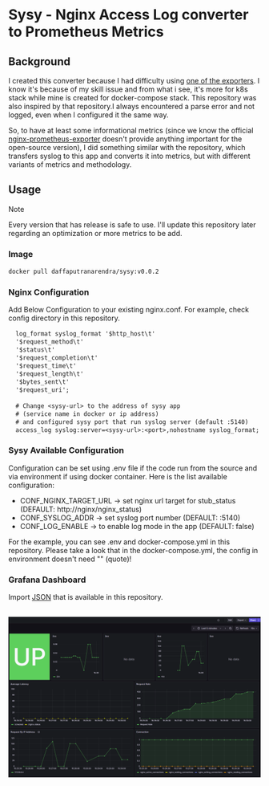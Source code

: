# Sysy - Nginx Access Log converter to Prometheus Metrics

## Background

I created this converter because I had difficulty using [one of the exporters](https://github.com/jkroepke/access-log-exporter). I know it's because of my skill issue and from what i see, it's more for k8s stack while mine is created for docker-compose stack. This repository was also inspired by that repository.I always encountered a parse error and not logged, even when I configured it the same way.

So, to have at least some informational metrics (since we know the official [nginx-prometheus-exporter](https://github.com/nginx/nginx-prometheus-exporter) doesn't provide anything important for the open-source version), I did something similar with the repository, which transfers syslog to this app and converts it into metrics, but with different variants of metrics and methodology.

## Usage

> [!NOTE]
> Every version that has release is safe to use. I'll update this repository later regarding an optimization or more metrics to be add.

### Image

```bash
docker pull daffaputranarendra/sysy:v0.0.2
```

### Nginx Configuration

Add Below Configuration to your existing nginx.conf. For example, check config directory in this repository.

```nginx
  log_format syslog_format '$http_host\t'
  '$request_method\t'
  '$status\t'
  '$request_completion\t'
  '$request_time\t'
  '$request_length\t'
  '$bytes_sent\t'
  '$request_uri';

  # Change <sysy-url> to the address of sysy app
  # (service name in docker or ip address)
  # and configured sysy port that run syslog server (default :5140)
  access_log syslog:server=<sysy-url>:<port>,nohostname syslog_format;
```

### Sysy Available Configuration

Configuration can be set using .env file if the code run from the source and via environment if using docker container. Here is the list available configuration:

- CONF_NGINX_TARGET_URL -> set nginx url target for stub_status (DEFAULT: http://nginx/nginx_status)
- CONF_SYSLOG_ADDR -> set syslog port number (DEFAULT: :5140)
- CONF_LOG_ENABLE -> to enable log mode in the app (DEFAULT: false)

For the example, you can see .env and docker-compose.yml in this repository. Please take a look that in the docker-compose.yml, the config in environment doesn't need "" (quote)!

### Grafana Dashboard

Import [JSON](./config/Nginx%20Monitoring-1755763182476.json) that is available in this repository.

<br/>

<img src="./asset//grafana.png" alt="Grafana Dashboard"/>
